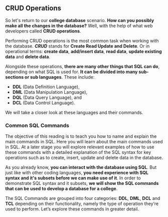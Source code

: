 ## **CRUD Operations**

So let's return to our **college database** scenario. **How can you possibly make all the changes in the database?** Well, with the help of what web developers called **CRUD operations**.

Performing CRUD operations is the most common task when working with the database. ***CRUD*** stands for **Create Read Update and Delete**. Or in operational terms: **create data**, **add/insert data**, **read data**, **update existing data** and **delete data**. 

Alongside these operations, **there are many other things that SQL can do**, depending on what SQL is used for. **It can be divided into many sub-sections or sub languages**. These include: 

  + **DDL** (Data Definition Language), 
  + **DML** (Data Manipulation Language), 
  + **DQL** (Data Query Language), and 
  + **DCL** (Data Control Language). 

We will take a closer look at these languages and their commands.

### **Common SQL Commands**

The objective of this reading is to teach you how to name and explain the main commands in SQL. Here you will learn about the main commands used in SQL. At a later stage you will explore relevant examples of how to use these commands with a detailed explanation of the SQL syntax for key operations such as to create, insert, update and delete data in the database.

As you already know, **you can interact with the database using SQL**. But just like with other coding languages, **you need experience with SQL syntax and it's subsets before we can make use of it**. In order to demonstrate SQL syntax and it subsets, **we will show the SQL commands that can be used to develop a database for a college**.

The SQL Commands are grouped into four categories: **DDL**, **DML**, **DCL** and **TCL** depending on their functionality, namely the type of operation they’re used to perform.  Let’s explore these commands in greater detail.
